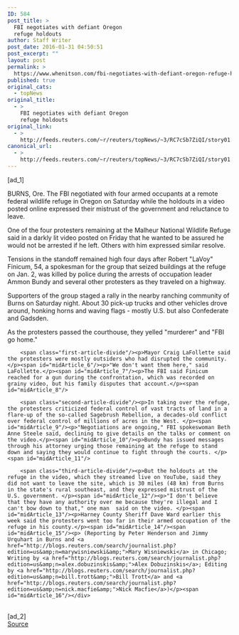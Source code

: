 ```yaml
---
ID: 584
post_title: >
  FBI negotiates with defiant Oregon
  refuge holdouts
author: Staff Writer
post_date: 2016-01-31 04:50:51
post_excerpt: ""
layout: post
permalink: >
  https://www.whenitson.com/fbi-negotiates-with-defiant-oregon-refuge-holdouts/
published: true
original_cats:
  - topNews
original_title:
  - >
    FBI negotiates with defiant Oregon
    refuge holdouts
original_link:
  - >
    http://feeds.reuters.com/~r/reuters/topNews/~3/RC7cSb7ZiQI/story01.htm
canonical_url:
  - >
    http://feeds.reuters.com/~r/reuters/topNews/~3/RC7cSb7ZiQI/story01.htm
---
```

 [ad_1]
<br><div id="articleText">
<span id="midArticle_start"/>

<span id="midArticle_0"/><span class="focusParagraph" readability="5"><p><span class="articleLocation">BURNS, Ore.</span> The FBI negotiated with four armed occupants at a remote federal wildlife refuge in Oregon on Saturday while the holdouts in a video posted online expressed their mistrust of the government and reluctance to leave.</p></span><span id="midArticle_1"/><p>One of the four protesters remaining at the Malheur National Wildlife Refuge said in a darkly lit video posted on Friday that he wanted to be assured he would not be arrested if he left. Others with him expressed similar resolve.</p><span id="midArticle_2"/><p>Tensions in the standoff remained high four days after Robert "LaVoy" Finicum, 54, a spokesman for the group that seized buildings at the refuge on Jan. 2, was killed by police during the arrests of occupation leader Ammon Bundy and several other protesters as they traveled on a highway.</p><span id="midArticle_3"/><p>Supporters of the group staged a rally in the nearby ranching community of Burns on Saturday night. About 30 pick-up trucks and other vehicles drove around, honking horns and waving flags - mostly U.S. but also Confederate and Gadsden.</p><span id="midArticle_4"/><p>As the protesters passed the courthouse, they yelled "murderer" and "FBI go home."</p><span id="midArticle_5"/>
        
        <span class="first-article-divide"/><p>Mayor Craig LaFollette said the protesters were mostly outsiders who had disrupted the community.</p><span id="midArticle_6"/><p>"We don't want them here," said LaFollette.</p><span id="midArticle_7"/><p>The FBI said Finicum reached for a gun during the confrontation, which was recorded on grainy video, but his family disputes that account.</p><span id="midArticle_8"/>
        
        <span class="second-article-divide"/><p>In taking over the refuge, the protesters criticized federal control of vast tracts of land in a flare-up of the so-called Sagebrush Rebellion, a decades-old conflict over federal control of millions of acres in the West. </p><span id="midArticle_9"/><p>"Negotiations are ongoing," FBI spokeswoman Beth Anne Steele said, declining to give details on the talks or comment on the video.</p><span id="midArticle_10"/><p>Bundy has issued messages through his attorney urging those remaining at the refuge to stand down and saying they would continue to fight through the courts. </p><span id="midArticle_11"/>
        
        <span class="third-article-divide"/><p>But the holdouts at the refuge in the video, which they streamed live on YouTube, said they did not want to leave the site, which is 30 miles (48 km) from Burns in the state's rural southeast, and they expressed mistrust of the U.S. government. </p><span id="midArticle_12"/><p>"I don't believe that they have any authority over me because they're illegal and I can't bow down to that," one man  said on the video. </p><span id="midArticle_13"/><p>Harney County Sheriff Dave Ward earlier this week said the protesters went too far in their armed occupation of the refuge in his county.</p><span id="midArticle_14"/><span id="midArticle_15"/><p> (Reporting by Peter Henderson and Jimmy Urquhart in Burns and <a href="http://blogs.reuters.com/search/journalist.php?edition=us&amp;n=marywisniewski&amp;">Mary Wisniewski</a> in Chicago; Writing by <a href="http://blogs.reuters.com/search/journalist.php?edition=us&amp;n=alex.dobuzinskis&amp;">Alex Dobuzinskis</a>; Editing by <a href="http://blogs.reuters.com/search/journalist.php?edition=us&amp;n=bill.trott&amp;">Bill Trott</a> and <a href="http://blogs.reuters.com/search/journalist.php?edition=us&amp;n=nick.macfie&amp;">Nick Macfie</a>)</p><span id="midArticle_16"/></div>
<br>[ad_2]
<br><a href="http://feeds.reuters.com/~r/reuters/topNews/~3/RC7cSb7ZiQI/story01.htm">Source </a>